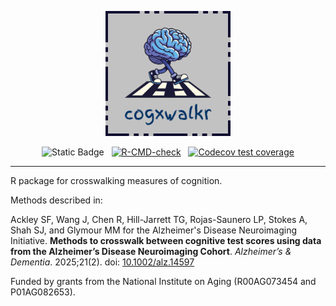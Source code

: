 <div align="center">

<a href="https://jrgant.github.io/cogxwalkr"><img src="https://github.com/jrgant/cogxwalkr/blob/dev/logo.png?raw=true" style="width:200px;" alt="cogxwalkr logo depicting a walking brain wearing tennish shoes and walking on a crosswalk."/></a>

<!-- badges: start -->
![Static Badge](https://img.shields.io/badge/Status-In_development-FF0000) &nbsp;
[![R-CMD-check](https://github.com/jrgant/cogxwalkr/actions/workflows/R-CMD-check.yaml/badge.svg)](https://github.com/jrgant/cogxwalkr/actions/workflows/R-CMD-check.yaml) &nbsp;
[![Codecov test coverage](https://codecov.io/gh/jrgant/cogxwalkr/graph/badge.svg)](https://app.codecov.io/gh/jrgant/cogxwalkr)
<!-- badges: end -->
</div>

<hr>

R package for crosswalking measures of cognition.

Methods described in:
    
Ackley SF, Wang J, Chen R, Hill-Jarrett TG, Rojas-Saunero LP, Stokes A, Shah SJ, and Glymour MM for the Alzheimer's Disease Neuroimaging Initiative. **Methods to crosswalk between cognitive test scores using data from the Alzheimer’s Disease Neuroimaging Cohort**. _Alzheimer’s &amp; Dementia_. 2025;21(2). doi: [10.1002/alz.14597](https://doi.org/10.1002/alz.14597) 

Funded by grants from the National Institute on Aging (R00AG073454 and P01AG082653).

